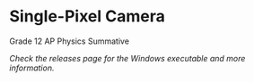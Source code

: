 # Single-Pixel Camera
Grade 12 AP Physics Summative

*Check the releases page for the Windows executable and more information.*
